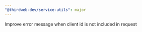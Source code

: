 ```yaml
---
"@thirdweb-dev/service-utils": major
---
```


Improve error message when client id is not included in request
